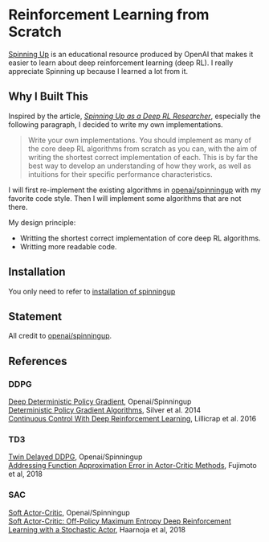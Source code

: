 # Reinforcement Learning from Scratch
 [Spinning Up](https://spinningup.openai.com/en/latest/index.html) is an educational resource produced by OpenAI that makes it easier to learn about deep reinforcement learning (deep RL). I really appreciate Spinning up because I learned a lot from it.
 ## Why I Built This  
Inspired by the article, *[Spinning Up as a Deep RL Researcher](http://spinningup.openai.com/en/latest/spinningup/spinningup.html#doing-rigorous-research-in-rl)*, especially the following paragraph, I decided to write my own implementations. 
> Write your own implementations. You should implement as many of the core deep RL algorithms from scratch as you can, with the aim of writing the shortest correct implementation of each. This is by far the best way to develop an understanding of how they work, as well as intuitions for their specific performance characteristics.

I will first re-implement the existing algorithms in [openai/spinningup](https://github.com/openai/spinningup) with my favorite code style. Then I will implement some algorithms that are not there.  

My design principle:
- Writting the shortest correct implementation of core deep RL algorithms.
- Writting more readable code.


## Installation
You only need to refer to [installation of spinningup](http://spinningup.openai.com/en/latest/user/installation.html)


## Statement
All credit to [openai/spinningup](https://github.com/openai/spinningup).


## References
### DDPG
[Deep Deterministic Policy Gradient](http://spinningup.openai.com/en/latest/algorithms/ddpg.html), Openai/Spinningup  
[Deterministic Policy Gradient Algorithms](http://proceedings.mlr.press/v32/silver14.pdf), Silver et al. 2014  
[Continuous Control With Deep Reinforcement Learning](https://arxiv.org/abs/1509.02971), Lillicrap et al. 2016
### TD3
[Twin Delayed DDPG](https://spinningup.openai.com/en/latest/algorithms/td3.html), Openai/Spinningup  
[Addressing Function Approximation Error in Actor-Critic Methods](https://arxiv.org/abs/1802.09477), Fujimoto et al, 2018
### SAC 
[Soft Actor-Critic](http://spinningup.openai.com/en/latest/algorithms/sac.html), Openai/Spinningup  
[Soft Actor-Critic: Off-Policy Maximum Entropy Deep Reinforcement Learning with a Stochastic Actor](https://arxiv.org/abs/1801.01290), Haarnoja et al, 2018
